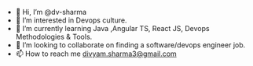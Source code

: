 - 👋 Hi, I’m @dv-sharma
- 👀 I’m interested in Devops culture.
- 🌱 I’m currently learning Java ,Angular TS, React JS, Devops Methodologies & Tools.
- 💞️ I’m looking to collaborate on finding a software/devops engineer job.
- 📫 How to reach me divyam.sharma3@gmail.com

<!---
dv-sharma/dv-sharma is a ✨ special ✨ repository because its `README.md` (this file) appears on your GitHub profile.
You can click the Preview link to take a look at your changes.
--->
